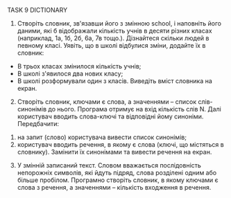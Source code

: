 
TASK 9 DICTIONARY

1. Створіть словник, зв'язавши його з змінною school, і наповніть його даними, які б відображали кількість учнів в десяти різних класах (наприклад, 1а, 1б, 2б, 6а, 7в тощо.). Дізнайтеся скільки людей в певному класі.
Уявіть, що в школі відбулися зміни, додайте їх в словник:
- В трьох класах змінилося кількість учнів;
- В школі з'явилося два нових класу;
- В школі розформували один з класів.
Виведіть вміст словника на екран.

2. Створіть словник, ключами є слова, а значеннями – список слів-синонімів до нього. Програма отримує на вхід кількість слів N. Далі користувач вводить слова-ключі та відповідні йому синоніми. 
Передбачити: 
1) на запит (слово) користувача вивести список синонімів;
2) користувач вводить речення, в якому є слова (ключі, що містяться в словнику). Замінити їх синонімами та вивести речення на екран.

3. У змінній записаний текст. Словом вважається послідовність непорожніх символів, які йдуть підряд, слова розділені одним або більше пробілом.
Програмно створіть словник, в якому ключами є слова з речення, а значеннями – кількість входження в речення.
